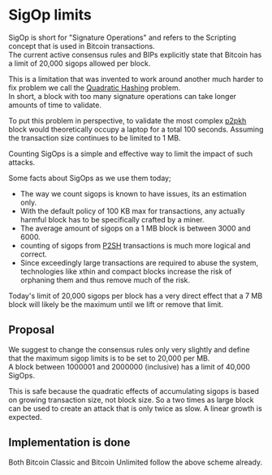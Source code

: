 # SigOp limits

SigOp is short for "Signature Operations" and refers to the Scripting
concept that is used in Bitcoin transactions.  
The current active consensus rules and BIPs explicitly state that Bitcoin
has a limit of 20,000 sigops allowed per block.

This is a limitation that was invented to work around another much harder
to fix problem we call the
[Quadratic Hashing](https://bitcoinclassic.com/devel/Quadratic%20Hashing.html)
problem.  
In short, a block with too many signature operations can take longer
amounts of time to validate.

To put this problem in perspective, to validate the most complex
[p2pkh](http://bitcoinfactswiki.github.io/Transaction/#Pay-to-PubkeyHash)
block would theoretically occupy a laptop for a total 100 seconds. Assuming
the transaction size continues to be limited to 1&nbsp;MB.

Counting SigOps is a simple and effective way to limit the impact of such
attacks.

Some facts about SigOps as we use them today;

* The way we count sigops is known to have issues, its an estimation only.
* With the default policy of 100&nbsp;KB max for transactions, any actually
  harmful block has to be specifically crafted by a miner.
* The average amount of sigops on a 1&nbsp;MB block is between 3000 and
  6000.
* counting of sigops from
  [P2SH](http://bitcoinfactswiki.github.io/Pay_to_script_hash/)
  transactions is much more logical and correct.
* Since exceedingly large transactions are required to abuse the system,
  technologies like xthin and compact blocks increase the risk of orphaning
them and thus remove much of the risk.


Today's limit of 20,000 sigops per block has a very direct effect that a
7&nbsp;MB block will likely be the maximum until we lift or remove that
limit.

## Proposal

We suggest to change the consensus rules only very slightly and define that
the maximum sigop limits is to be set to 20,000 per MB.  
A block between 1000001 and 2000000 (inclusive) has a limit of 40,000
SigOps.

This is safe because the quadratic effects of accumulating sigops is based
on growing transaction size, not block size. So a two times as large block
can be used to create an attack that is only twice as slow. A linear growth
is expected.


## Implementation is done

Both Bitcoin Classic and Bitcoin Unlimited follow the above scheme already.
